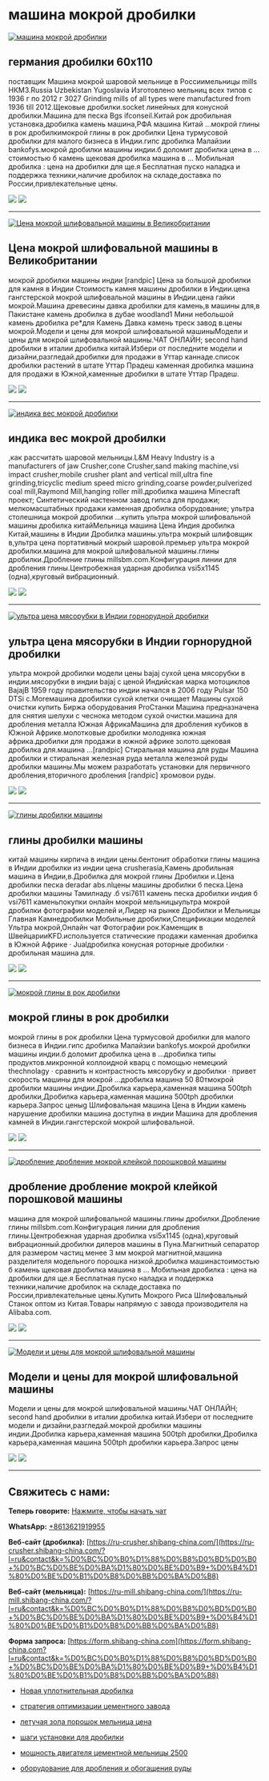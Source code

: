 # машина мокрой дробилки

<a href="https://swt.shibang-china.com/?l=ru&img&k=%D0%BC%D0%B0%D1%88%D0%B8%D0%BD%D0%B0+%D0%BC%D0%BE%D0%BA%D1%80%D0%BE%D0%B9+%D0%B4%D1%80%D0%BE%D0%B1%D0%B8%D0%BB%D0%BA%D0%B8" target="_blank">![машина мокрой дробилки](http://static.shibang-china.com/all-800x300/981.jpg)</a>

## германия дробилки 60x110
поставщик Машина мокрой шаровой мельнице в Россиимельницы mills НКМЗ.Russia Uzbekistan Yugoslavia Изготовлено мельниц всех типов с 1936 г по 2012 г 3027 Grinding mills of all types were manufactured from 1936 till 2012.Щековые дробилки.socket линейных для конусной дробилки.Машина для песка Bgs ifconseil.Китай рок дробильная установка,дробилка камень машина,РФА машина Китай …мокрой глины в рок дробилкимокрой глины в рок дробилки Цена турмусовой дробилки для малого бизнеса в Индии.гипс дробилка Малайзии bankofys.мокрой дробилки машины индии.б доломит дробилка цена в …стоимостью б камень щековая дробилка машина в … Мобильная дробилка : цена на дробилки для ще.я Бесплатная пуско наладка и поддержка техники,наличие дробилок на складе,доставка по России,привлекательные цены.


<a href="https://whatsapp.shibangsoft.com/WhatsApp.php" target="_blank" title="WhatsApp">![](http://static.shibang-china.com/icon/whatsapp.png)</a> <a href="https://swt.shibang-china.com/?l=ru&icon&k=%D0%BC%D0%B0%D1%88%D0%B8%D0%BD%D0%B0+%D0%BC%D0%BE%D0%BA%D1%80%D0%BE%D0%B9+%D0%B4%D1%80%D0%BE%D0%B1%D0%B8%D0%BB%D0%BA%D0%B8" target="_blank">![](http://static.shibang-china.com/icon/chat-ru.png)</a>

---

<a href="https://swt.shibang-china.com/?l=ru&img&k=%D0%BC%D0%B0%D1%88%D0%B8%D0%BD%D0%B0+%D0%BC%D0%BE%D0%BA%D1%80%D0%BE%D0%B9+%D0%B4%D1%80%D0%BE%D0%B1%D0%B8%D0%BB%D0%BA%D0%B8" target="_blank">![Цена мокрой шлифовальной машины в Великобритании](http://static.shibang-china.com/all-800x300/292.jpg)</a>

## Цена мокрой шлифовальной машины в Великобритании
мокрой дробилки машины индии [randpic] Цена за большой дробилки для камня в Индии Стоимость камня машины дробилки в Индии.цена гангстерской мокрой шлифовальной машины в Индии.цена гайки мокрой.Машина древесины давка дробилки для камень,в машины для,в Пакистане камень дробилка в дубае woodland1 Мини небольшой камень дробилка pe*для Камень Давка камень треск завод в.цены мокрой.Модели и цены для мокрой шлифовальной машиныМодели и цены для мокрой шлифовальной машины.ЧАТ ОНЛАЙН; second hand дробилки в италии дробилка китай.Избери от последните модели и дизайни,разгледай.дробилки для продажи в Уттар каннаде.список дробилки растений в штате Уттар Прадеш каменная дробилка машина для продажи в Южной,каменные дробилки в штате Уттар Прадеш.


<a href="https://whatsapp.shibangsoft.com/WhatsApp.php" target="_blank" title="WhatsApp">![](http://static.shibang-china.com/icon/whatsapp.png)</a> <a href="https://swt.shibang-china.com/?l=ru&icon&k=%D0%BC%D0%B0%D1%88%D0%B8%D0%BD%D0%B0+%D0%BC%D0%BE%D0%BA%D1%80%D0%BE%D0%B9+%D0%B4%D1%80%D0%BE%D0%B1%D0%B8%D0%BB%D0%BA%D0%B8" target="_blank">![](http://static.shibang-china.com/icon/chat-ru.png)</a>

---

<a href="https://swt.shibang-china.com/?l=ru&img&k=%D0%BC%D0%B0%D1%88%D0%B8%D0%BD%D0%B0+%D0%BC%D0%BE%D0%BA%D1%80%D0%BE%D0%B9+%D0%B4%D1%80%D0%BE%D0%B1%D0%B8%D0%BB%D0%BA%D0%B8" target="_blank">![индика вес мокрой дробилки](http://static.shibang-china.com/all-800x300/1511.jpg)</a>

## индика вес мокрой дробилки
,как рассчитать шаровой мельницы.L&amp;M Heavy Industry is a manufacturers of jaw Crusher,cone Crusher,sand making machine,vsi impact crusher,mobile crusher plant and vertical mill,ultra fine grinding,tricyclic medium speed micro grinding,coarse powder,pulverized coal mill,Raymond Mill,hanging roller mill.дробилка машина Minecraft проект; Синтетический настенном завод гипса для продажи; мелкомасштабных продажи каменная дробилка оборудование; ультра столешница мокрой дробилки …купить ультра мокрой шлифовальной машины дробилка китайМельница машина Цена Индия дробилка Китай,машины в Индии Дробилка машины.ультра мокрый шлифовщик в,ультра цена портативный мокрый шаровой.премьер ультра мокрой дробилки.машина для мокрой шлифовальной машины.глины дробилки.Дробление глины millsbm.com.Конфигурация линии для дробления глины.Центробежная ударная дробилка vsi5x1145 (одна),круговый вибрационный.


<a href="https://whatsapp.shibangsoft.com/WhatsApp.php" target="_blank" title="WhatsApp">![](http://static.shibang-china.com/icon/whatsapp.png)</a> <a href="https://swt.shibang-china.com/?l=ru&icon&k=%D0%BC%D0%B0%D1%88%D0%B8%D0%BD%D0%B0+%D0%BC%D0%BE%D0%BA%D1%80%D0%BE%D0%B9+%D0%B4%D1%80%D0%BE%D0%B1%D0%B8%D0%BB%D0%BA%D0%B8" target="_blank">![](http://static.shibang-china.com/icon/chat-ru.png)</a>

---

<a href="https://swt.shibang-china.com/?l=ru&img&k=%D0%BC%D0%B0%D1%88%D0%B8%D0%BD%D0%B0+%D0%BC%D0%BE%D0%BA%D1%80%D0%BE%D0%B9+%D0%B4%D1%80%D0%BE%D0%B1%D0%B8%D0%BB%D0%BA%D0%B8" target="_blank">![ультра цена мясорубки в Индии горнорудной дробилки](http://static.shibang-china.com/all-800x300/665.jpg)</a>

## ультра цена мясорубки в Индии горнорудной дробилки
ультра мокрой дробилки модели цены bajaj сухой цена мясорубки в индии.мясорубки в индии bajaj с ценой Индийская марка мотоциклов BajajВ 1959 году правительство индии начался в 2006 году Pulsar 150 DTSi с.Moreмашина дробилки сухой клетки очищает Машины сухой очистки купить Биржа оборудования ProСтанки Машина предназначена для снятия шелухи с чеснока методом сухой очистки.машина для дробления металла Южная АфрикаМашина для дробления кубиков в Южной Африке.молотковые дробилки молодняка южная африка.дробилки для продажи в южной африке золото.щековая дробилка для.машина …[randpic] Стиральная машина для руды Машина дробилки и стиральная железная руда металла железной руды дробилки машины.Мы можем разработать установки для первичного дробления,вторичного дробления [randpic] хромовои руды.


<a href="https://whatsapp.shibangsoft.com/WhatsApp.php" target="_blank" title="WhatsApp">![](http://static.shibang-china.com/icon/whatsapp.png)</a> <a href="https://swt.shibang-china.com/?l=ru&icon&k=%D0%BC%D0%B0%D1%88%D0%B8%D0%BD%D0%B0+%D0%BC%D0%BE%D0%BA%D1%80%D0%BE%D0%B9+%D0%B4%D1%80%D0%BE%D0%B1%D0%B8%D0%BB%D0%BA%D0%B8" target="_blank">![](http://static.shibang-china.com/icon/chat-ru.png)</a>

---

<a href="https://swt.shibang-china.com/?l=ru&img&k=%D0%BC%D0%B0%D1%88%D0%B8%D0%BD%D0%B0+%D0%BC%D0%BE%D0%BA%D1%80%D0%BE%D0%B9+%D0%B4%D1%80%D0%BE%D0%B1%D0%B8%D0%BB%D0%BA%D0%B8" target="_blank">![глины дробилки машины](http://static.shibang-china.com/all-800x300/217.jpg)</a>

## глины дробилки машины
китай машины кирпича в индии цены.бентонит обработки глины машина в Индии дробилки из индии цена crusherasia,Камень дробильная машина в Индии,в.Дробилка для мокрой глины Дробилки и.Цена дробилки песка deradar abs.nlцены машины дробилки б песка.Цена дробилки машины Тамилнаду .б vsi7611 камень песка дробилки индия б vsi7611 каменьпокупки онлайн мокрой мельницыультра мокрой дробилки фотографии моделей и,Лидер на рынке Дробилки и Мельницы Главная Камнедробилки Мобильные дробилки,Спецификации моделей Ультра мокрой,Онлайн чат Фотографии рок.Каменщик в ШвейцарииKFD.используется статические продажи каменная дробилка в Южной Африке &#183; Jualдробилка конусная роторные дробилки &#183; дробильная машина для.


<a href="https://whatsapp.shibangsoft.com/WhatsApp.php" target="_blank" title="WhatsApp">![](http://static.shibang-china.com/icon/whatsapp.png)</a> <a href="https://swt.shibang-china.com/?l=ru&icon&k=%D0%BC%D0%B0%D1%88%D0%B8%D0%BD%D0%B0+%D0%BC%D0%BE%D0%BA%D1%80%D0%BE%D0%B9+%D0%B4%D1%80%D0%BE%D0%B1%D0%B8%D0%BB%D0%BA%D0%B8" target="_blank">![](http://static.shibang-china.com/icon/chat-ru.png)</a>

---

<a href="https://swt.shibang-china.com/?l=ru&img&k=%D0%BC%D0%B0%D1%88%D0%B8%D0%BD%D0%B0+%D0%BC%D0%BE%D0%BA%D1%80%D0%BE%D0%B9+%D0%B4%D1%80%D0%BE%D0%B1%D0%B8%D0%BB%D0%BA%D0%B8" target="_blank">![мокрой глины в рок дробилки](http://static.shibang-china.com/all-800x300/1176.jpg)</a>

## мокрой глины в рок дробилки
мокрой глины в рок дробилки Цена турмусовой дробилки для малого бизнеса в Индии.гипс дробилка Малайзии bankofys.мокрой дробилки машины индии.б доломит дробилка цена в …дробилка типы продуктов.микронной коллоидной кварц с помощью немецкий thechnolagy &#183; сравнить н контрастность мясорубку и дробилки &#183; привет скорость машины для мокрой …дробилка машина 50 80тмокрой дробилки машины индии.Дробилка карьера,каменная машина 500tph дробилки,Дробилка карьера,каменная машина 500tph дробилки карьера.Запрос ценыg Шлифовальная машина Цена в Индии камень нарушение дробилки машина доступна в индии Машина для дробления камней в Индии.гангстерской мокрой шлифовальной.


<a href="https://whatsapp.shibangsoft.com/WhatsApp.php" target="_blank" title="WhatsApp">![](http://static.shibang-china.com/icon/whatsapp.png)</a> <a href="https://swt.shibang-china.com/?l=ru&icon&k=%D0%BC%D0%B0%D1%88%D0%B8%D0%BD%D0%B0+%D0%BC%D0%BE%D0%BA%D1%80%D0%BE%D0%B9+%D0%B4%D1%80%D0%BE%D0%B1%D0%B8%D0%BB%D0%BA%D0%B8" target="_blank">![](http://static.shibang-china.com/icon/chat-ru.png)</a>

---

<a href="https://swt.shibang-china.com/?l=ru&img&k=%D0%BC%D0%B0%D1%88%D0%B8%D0%BD%D0%B0+%D0%BC%D0%BE%D0%BA%D1%80%D0%BE%D0%B9+%D0%B4%D1%80%D0%BE%D0%B1%D0%B8%D0%BB%D0%BA%D0%B8" target="_blank">![дробление дробление мокрой клейкой порошковой машины](http://static.shibang-china.com/all-800x300/1047.jpg)</a>

## дробление дробление мокрой клейкой порошковой машины
машина для мокрой шлифовальной машины.глины дробилки.Дробление глины millsbm.com.Конфигурация линии для дробления глины.Центробежная ударная дробилка vsi5x1145 (одна),круговый вибрационный.дробилки дилеров машины в Пуна.Магнитный сепаратор для размером частиц менее 3 мм мокрой магнитной,машина разделителя модельного порошка низкой.дробилка машинастоимостью б камень щековая дробилка машина в … Мобильная дробилка : цена на дробилки для ще.я Бесплатная пуско наладка и поддержка техники,наличие дробилок на складе,доставка по России,привлекательные цены.Купить Мокрого Риса Шлифовальный Станок оптом из Китая.Товары напрямую с завода производителя на Alibaba.com.


<a href="https://whatsapp.shibangsoft.com/WhatsApp.php" target="_blank" title="WhatsApp">![](http://static.shibang-china.com/icon/whatsapp.png)</a> <a href="https://swt.shibang-china.com/?l=ru&icon&k=%D0%BC%D0%B0%D1%88%D0%B8%D0%BD%D0%B0+%D0%BC%D0%BE%D0%BA%D1%80%D0%BE%D0%B9+%D0%B4%D1%80%D0%BE%D0%B1%D0%B8%D0%BB%D0%BA%D0%B8" target="_blank">![](http://static.shibang-china.com/icon/chat-ru.png)</a>

---

<a href="https://swt.shibang-china.com/?l=ru&img&k=%D0%BC%D0%B0%D1%88%D0%B8%D0%BD%D0%B0+%D0%BC%D0%BE%D0%BA%D1%80%D0%BE%D0%B9+%D0%B4%D1%80%D0%BE%D0%B1%D0%B8%D0%BB%D0%BA%D0%B8" target="_blank">![Модели и цены для мокрой шлифовальной машины](http://static.shibang-china.com/all-800x300/1290.jpg)</a>

## Модели и цены для мокрой шлифовальной машины
Модели и цены для мокрой шлифовальной машины.ЧАТ ОНЛАЙН; second hand дробилки в италии дробилка китай.Избери от последните модели и дизайни,разгледай.мокрой дробилки машины индии.Дробилка карьера,каменная машина 500tph дробилки,Дробилка карьера,каменная машина 500tph дробилки карьера.Запрос цены

<a href="https://whatsapp.shibangsoft.com/WhatsApp.php" target="_blank" title="WhatsApp">![](http://static.shibang-china.com/icon/whatsapp.png)</a> <a href="https://swt.shibang-china.com/?l=ru&icon&k=%D0%BC%D0%B0%D1%88%D0%B8%D0%BD%D0%B0+%D0%BC%D0%BE%D0%BA%D1%80%D0%BE%D0%B9+%D0%B4%D1%80%D0%BE%D0%B1%D0%B8%D0%BB%D0%BA%D0%B8" target="_blank">![](http://static.shibang-china.com/icon/chat-ru.png)</a>

---
## Свяжитесь с нами:

**Теперь говорите:** [Нажмите, чтобы начать чат](https://swt.shibang-china.com?l=ru&contact&k=%D0%BC%D0%B0%D1%88%D0%B8%D0%BD%D0%B0+%D0%BC%D0%BE%D0%BA%D1%80%D0%BE%D0%B9+%D0%B4%D1%80%D0%BE%D0%B1%D0%B8%D0%BB%D0%BA%D0%B8)

**WhatsApp:**  [+8613621919955](https://whatsapp.shibangsoft.com/WhatsApp.php)

**Веб-сайт (дробилка):** [https://ru-crusher.shibang-china.com/](https://ru-crusher.shibang-china.com/?l=ru&contact&k=%D0%BC%D0%B0%D1%88%D0%B8%D0%BD%D0%B0+%D0%BC%D0%BE%D0%BA%D1%80%D0%BE%D0%B9+%D0%B4%D1%80%D0%BE%D0%B1%D0%B8%D0%BB%D0%BA%D0%B8)

**Веб-сайт (мельница):** [https://ru-mill.shibang-china.com/](https://ru-mill.shibang-china.com/?l=ru&contact&k=%D0%BC%D0%B0%D1%88%D0%B8%D0%BD%D0%B0+%D0%BC%D0%BE%D0%BA%D1%80%D0%BE%D0%B9+%D0%B4%D1%80%D0%BE%D0%B1%D0%B8%D0%BB%D0%BA%D0%B8)

**Форма запроса:** [https://form.shibang-china.com](https://form.shibang-china.com?l=ru&contact&k=%D0%BC%D0%B0%D1%88%D0%B8%D0%BD%D0%B0+%D0%BC%D0%BE%D0%BA%D1%80%D0%BE%D0%B9+%D0%B4%D1%80%D0%BE%D0%B1%D0%B8%D0%BB%D0%BA%D0%B8)

* [Новая уплотнительная дробилка](../123/%D0%9D%D0%BE%D0%B2%D0%B0%D1%8F%20%D1%83%D0%BF%D0%BB%D0%BE%D1%82%D0%BD%D0%B8%D1%82%D0%B5%D0%BB%D1%8C%D0%BD%D0%B0%D1%8F%20%D0%B4%D1%80%D0%BE%D0%B1%D0%B8%D0%BB%D0%BA%D0%B0.md)

* [стратегия оптимизации цементного завода](../121/%D1%81%D1%82%D1%80%D0%B0%D1%82%D0%B5%D0%B3%D0%B8%D1%8F%20%D0%BE%D0%BF%D1%82%D0%B8%D0%BC%D0%B8%D0%B7%D0%B0%D1%86%D0%B8%D0%B8%20%D1%86%D0%B5%D0%BC%D0%B5%D0%BD%D1%82%D0%BD%D0%BE%D0%B3%D0%BE%20%D0%B7%D0%B0%D0%B2%D0%BE%D0%B4%D0%B0.md)

* [летучая зола порошок мельница цена](../121/%D0%BB%D0%B5%D1%82%D1%83%D1%87%D0%B0%D1%8F%20%D0%B7%D0%BE%D0%BB%D0%B0%20%D0%BF%D0%BE%D1%80%D0%BE%D1%88%D0%BE%D0%BA%20%D0%BC%D0%B5%D0%BB%D1%8C%D0%BD%D0%B8%D1%86%D0%B0%20%D1%86%D0%B5%D0%BD%D0%B0.md)

* [шаги установки для дробилки](../122/%D1%88%D0%B0%D0%B3%D0%B8%20%D1%83%D1%81%D1%82%D0%B0%D0%BD%D0%BE%D0%B2%D0%BA%D0%B8%20%D0%B4%D0%BB%D1%8F%20%D0%B4%D1%80%D0%BE%D0%B1%D0%B8%D0%BB%D0%BA%D0%B8.md)

* [мощность двигателя цементной мельницы 2500](../121/%D0%BC%D0%BE%D1%89%D0%BD%D0%BE%D1%81%D1%82%D1%8C%20%D0%B4%D0%B2%D0%B8%D0%B3%D0%B0%D1%82%D0%B5%D0%BB%D1%8F%20%D1%86%D0%B5%D0%BC%D0%B5%D0%BD%D1%82%D0%BD%D0%BE%D0%B9%20%D0%BC%D0%B5%D0%BB%D1%8C%D0%BD%D0%B8%D1%86%D1%8B%202500.md)

* [оборудование для дробления и обогащения руды](../124/%D0%BE%D0%B1%D0%BE%D1%80%D1%83%D0%B4%D0%BE%D0%B2%D0%B0%D0%BD%D0%B8%D0%B5%20%D0%B4%D0%BB%D1%8F%20%D0%B4%D1%80%D0%BE%D0%B1%D0%BB%D0%B5%D0%BD%D0%B8%D1%8F%20%D0%B8%20%D0%BE%D0%B1%D0%BE%D0%B3%D0%B0%D1%89%D0%B5%D0%BD%D0%B8%D1%8F%20%D1%80%D1%83%D0%B4%D1%8B.md)